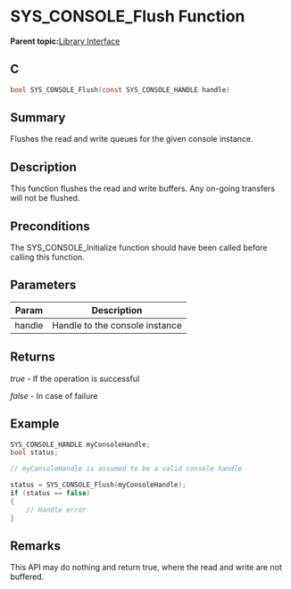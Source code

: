# SYS\_CONSOLE\_Flush Function

**Parent topic:**[Library Interface](GUID-4923B60C-900F-4BB5-91B7-CE4CA6ED4059.md)

## C

```c
bool SYS_CONSOLE_Flush(const SYS_CONSOLE_HANDLE handle)
```

## Summary

Flushes the read and write queues for the given console instance.

## Description

This function flushes the read and write buffers. Any on-going transfers<br />will not be flushed.

## Preconditions

The SYS\_CONSOLE\_Initialize function should have been called before calling this function.

## Parameters

|Param|Description|
|-----|-----------|
|handle|Handle to the console instance|

## Returns

*true* - If the operation is successful

*false* - In case of failure

## Example

```c
SYS_CONSOLE_HANDLE myConsoleHandle;
bool status;

// myConsoleHandle is assumed to be a valid console handle

status = SYS_CONSOLE_Flush(myConsoleHandle);
if (status == false)
{
    // Handle error
}
```

## Remarks

This API may do nothing and return true, where the read and write are not buffered.

